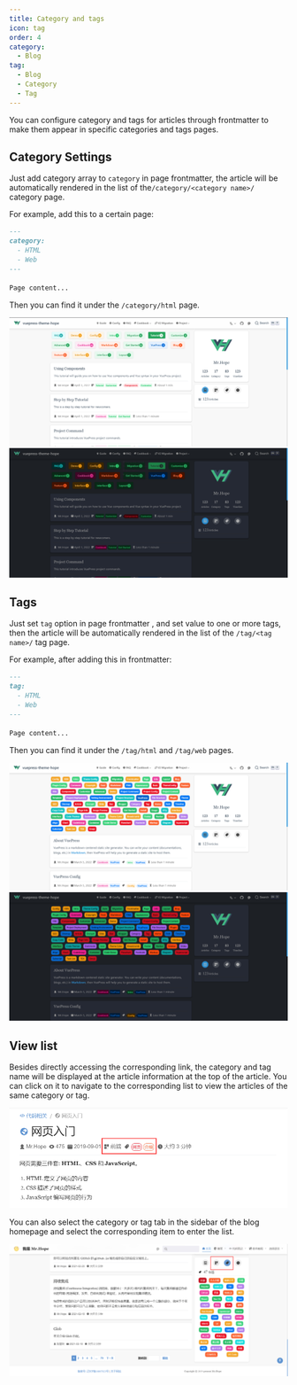 ```yaml
---
title: Category and tags
icon: tag
order: 4
category:
  - Blog
tag:
  - Blog
  - Category
  - Tag
---
```


You can configure category and tags for articles through frontmatter to make them appear in specific categories and tags pages.

<!-- more -->

## Category Settings

Just add category array to `category` in page frontmatter, the article will be automatically rendered in the list of the`/category/<category name>/` category page.

For example, add this to a certain page:

```md
---
category:
  - HTML
  - Web
---

Page content...
```

Then you can find it under the `/category/html` page.

![Category](./assets/category-light.png#light)
![Category](./assets/category-dark.png#dark)

## Tags

Just set `tag` option in page frontmatter , and set value to one or more tags, then the article will be automatically rendered in the list of the `/tag/<tag name>/` tag page.

For example, after adding this in frontmatter:

```md
---
tag:
  - HTML
  - Web
---

Page content...
```

Then you can find it under the `/tag/html` and `/tag/web` pages.

![Tag](./assets/tag-light.png#light)
![Tag](./assets/tag-dark.png#dark)

## View list

Besides directly accessing the corresponding link, the category and tag name will be displayed at the article information at the top of the article. You can click on it to navigate to the corresponding list to view the articles of the same category or tag.

![Article Information](./assets/info.png)

You can also select the category or tag tab in the sidebar of the blog homepage and select the corresponding item to enter the list.

![Sidebar Tab](./assets/sidebar.png)
